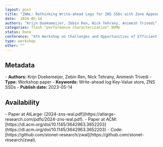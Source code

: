 ```yaml
---
layout: post
title: "ZWAL: Rethinking Write-ahead Logs for ZNS SSDs with Zone Appends "
date:  2024-05-14
authors: "Krijn Doekemeijer, Zebin Ren, Nick Tehrany, Animesh Trivedi"
categories: flash "performance characterization" NVMe
status: Done
conference: "4th Workshop on Challenges and Opportunities of Efficient and Performant Storage Systems (CHEOPS'24) at EuroSys 2024"
type: workshop
other: ""
---
```


<h2>Metadata</h2>
- <b>Authors:</b>  Krijn Doekemeijer, Zebin Ren, Nick Tehrany, Animesh Trivedi
- <b>Type:</b> Workshop paper
- <b>Keywords:</b> Write-ahead log Key-Value store, ZNS SSDs
- <b>Publish date:</b> 2023-05-14

<h2>Availability</h2>
- Paper at AtLarge: [2024-zns-wal.pdf](https://atlarge-research.com/pdfs/2024-zns-wal.pdf).
- Paper at ACM: [https://dl.acm.org/doi/10.1145/3642963.3652203](https://dl.acm.org/doi/10.1145/3642963.3652203)
- Code: [https://github.com/stonet-research/zwal](https://github.com/stonet-research/zwal).
